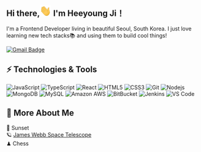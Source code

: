 ## Hi there,<img src="https://raw.githubusercontent.com/isabellaji/isabellaji/main/wave.gif" width="30"> I'm Heeyoung Ji！
I'm a Frontend Developer living in beautiful Seoul, South Korea.
I just love learning new tech stacks📚 and using them to build cool things!

[![Gmail Badge](https://img.shields.io/badge/-heeyoungji519@gmail.com-c14438?style=flat-square&logo=Gmail&logoColor=white&link=mailto:heeyoungji519@gmail.com)](mailto:heeyoungji519@gmail.com)

## ⚡ Technologies & Tools
![JavaScript](https://img.shields.io/badge/-JavaScript-2d3436?style=flat-square&logo=javascript)
![TypeScript](https://img.shields.io/badge/-TypeScript-2d3436?style=flat-square&logo=typescript)
![React](https://img.shields.io/badge/-React-2d3436?style=flat-square&logo=react)
![HTML5](https://img.shields.io/badge/-HTML5-E34F26?style=flat-square&logo=html5&logoColor=white)
![CSS3](https://img.shields.io/badge/-CSS3-1572B6?style=flat-square&logo=css3)
![Git](https://img.shields.io/badge/-Git-2d3436?style=flat-square&logo=git)
![Nodejs](https://img.shields.io/badge/-Nodejs-2d3436?style=flat-square&logo=Node.js)
![MongoDB](https://img.shields.io/badge/-MongoDB-2d3436?style=flat-square&logo=mongodb)
![MySQL](https://img.shields.io/badge/-MySQL-2d3436?style=flat-square&logo=mysql)
![Amazon AWS](https://img.shields.io/badge/Amazon%20AWS-2d3436?style=flat-square&logo=amazon-aws)
![BitBucket](https://img.shields.io/badge/-BitBucket-2d3436?style=flat-square&logo=bitbucket)
![Jenkins](https://img.shields.io/badge/-Jenkins-2d3436?style=flat-square&logo=jenkins)
![VS Code](https://img.shields.io/badge/-VS%20Code-2d3436?style=flat-square&logo=visual-studio-code)

## 🚀 More About Me
🌆 Sunset<br />
🪐 <a href="https://www.flickr.com/photos/nasawebbtelescope/albums/with/72177720296737701">James Webb Space Telescope</a><br />
♟ Chess

<!--
**isabellaji/isabellaji** is a ✨ _special_ ✨ repository because its `README.md` (this file) appears on your GitHub profile.

Here are some ideas to get you started:

- 🔭 I’m currently working on ...
- 🌱 I’m currently learning ...
- 👯 I’m looking to collaborate on ...
- 🤔 I’m looking for help with ...
- 💬 Ask me about ...
- 📫 How to reach me: ...
- 😄 Pronouns: ...
- ⚡ Fun fact: ...
-->
